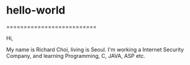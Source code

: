 # hello-world
==========================

Hi, 

My name is Richard Choi, living is Seoul.
I'm working a Internet Security Company, and learning Programming, C, JAVA, ASP etc.

